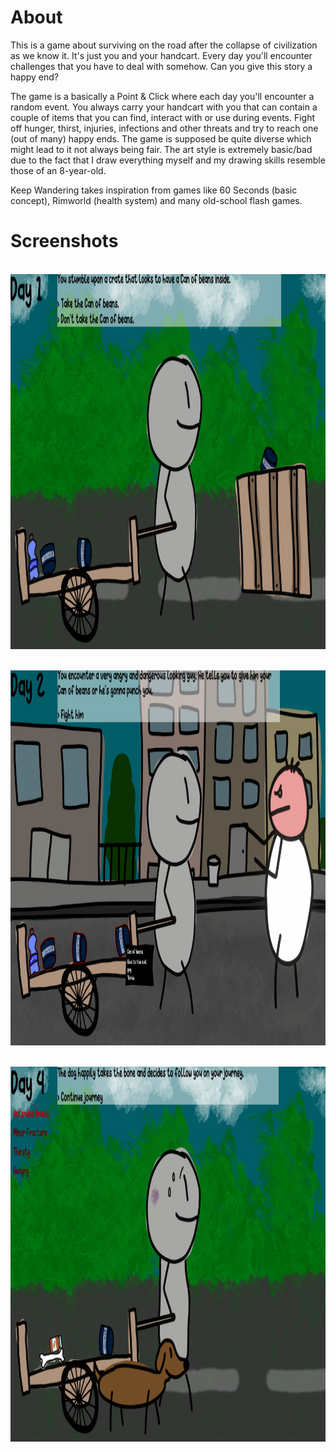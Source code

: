 # About
This is a game about surviving on the road after the collapse of civilization as we know it. It's just you and your handcart. Every day you'll encounter challenges that you have to deal with somehow. Can you give this story a happy end?

The game is a basically a Point & Click where each day you'll encounter a random event. You always carry your handcart with you that can contain a couple of items that you can find, interact with or use during events. Fight off hunger, thirst, injuries, infections and other threats and try to reach one (out of many) happy ends. The game is supposed be quite diverse which might lead to it not always being fair. The art style is extremely basic/bad due to the fact that I draw everything myself and my drawing skills resemble those of an 8-year-old.

Keep Wandering takes inspiration from games like 60 Seconds (basic concept), Rimworld (health system) and many old-school flash games. 

# Screenshots
<br/><img src="Screenshots/SC1.png" height="600" /><br/>

<br/><img src="Screenshots/SC2.png" height="600" /><br/>

<br/><img src="Screenshots/SC3.png" height="600" /><br/>

